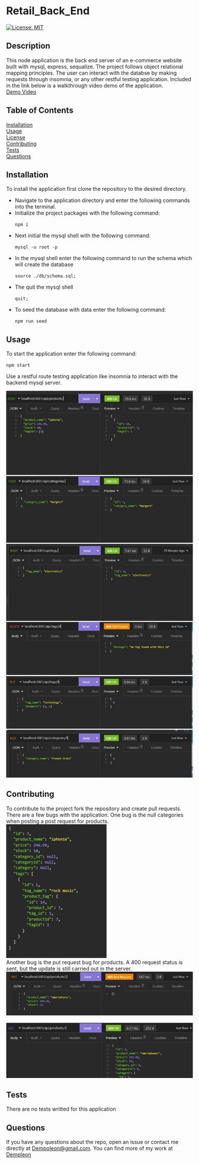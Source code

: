 # Retail_Back_End
[![License: MIT](https://img.shields.io/badge/License-MIT-yellow.svg)](https://opensource.org/licenses/MIT)
## Description <br>
This node application is the back end server of an e-commerce website built with mysql, express, sequalize. The project follows object relational mapping principles. The user can interact with the databse by making requests through insomnia, or any other restful testing application. Included in the link below is a walkthrough video demo of the application.
<br>
[Demo Video](https://drive.google.com/file/d/19FmSEFQI-7PkiwwbtNYweh-yxMhyhyK9/view?usp=sharing)
<br>
## Table of Contents
[Installation](#Installation)<br>
[Usage](#Usage)<br>
[License](#Retail_Back_End)<br>
[Contributing](#Contributing)<br>
[Tests](#Tests)<br>
[Questions](#Questions)<br>
    

## Installation
To install the application first clone the repository to the desired directory.
- Navigate to the application directory and enter the following commands into the terminal.
- Initialize the project packages with the following command:
    ```
    npm i
    ```
- Next initial the mysql shell with the following command:
    ```
    mysql -u root -p
    ```
- In the mysql shell enter the following command to run the schema which will create the database
    ```
    source ./db/schema.sql;
    ```
- The quit the mysql shell
    ```
    quit;
    ```
- To seed the database with data enter the following command:
    ```
    npm run seed
    ```
## Usage
To start the application enter the following command:
```
npm start
```

Use a restful route testing application like insomnia to interact with the backend mysql server.

![ProductPost](./images/product%20post.JPG)<br>
![CategoriesPost](./images/categories%20post.JPG)<br>
![TagsPost](./images/tag%20post.JPG)<br>
![DeleteRequest](./images/example%20delete.JPG)<br>
![TagPut](./images/tags%20put.JPG)<br>
![CategoriesPut](./images/categories%20put.JPG)<br>


## Contributing
To contribute to the project fork the repository and create pull requests. There are a few bugs with the application. One bug is the null categories when posting a post request for products.
<br>
![NullCategories](./images/null%20categories%20bug.JPG)<br>
Another bug is the put request bug for products. A 400 request status is sent, but the update is still carried out in the server.
<br>![PutBug1](./images/products%20put%20request%20bug.JPG)<br>
<br>![PutBug2](./images/product%20put%20request%20bug%202.JPG)<br>

## Tests
There are no tests writted for this application

## Questions
If you have any questions about the repo, open an issue or contact me directly at [Dempoleon@gmail.com](Dempoleon@gmail.com).
You can find more of my work at [Dempleon](https://github.com/Dempleon)